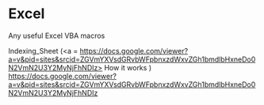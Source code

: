 # Excel
Any useful Excel VBA macros

Indexing_Sheet (<a = https://docs.google.com/viewer?a=v&pid=sites&srcid=ZGVmYXVsdGRvbWFpbnxzdWxvZGh1bmdlbHxneDo0N2VmN2U3Y2MyNjFhNDIz> How it works </a>)
https://docs.google.com/viewer?a=v&pid=sites&srcid=ZGVmYXVsdGRvbWFpbnxzdWxvZGh1bmdlbHxneDo0N2VmN2U3Y2MyNjFhNDIz
